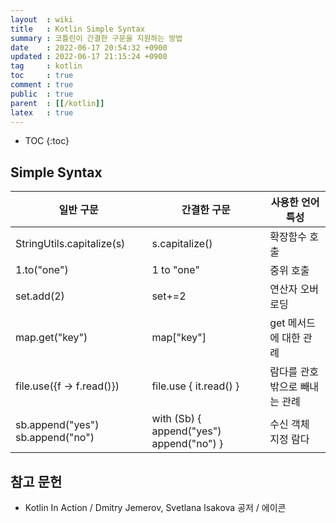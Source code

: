 ```yaml
---
layout  : wiki
title   : Kotlin Simple Syntax
summary : 코틀린이 간결한 구문을 지원하는 방법
date    : 2022-06-17 20:54:32 +0900
updated : 2022-06-17 21:15:24 +0900
tag     : kotlin
toc     : true
comment : true
public  : true
parent  : [[/kotlin]]
latex   : true
---
```

* TOC
{:toc}

## Simple Syntax

|일반 구문   |간결한 구문         |사용한 언어 특성     |
|------------|--------------------|---------------------|
|StringUtils.capitalize(s)| s.capitalize()| 확장함수 호출|
|1.to("one")| 1 to "one" | 중위 호출|
|set.add(2)|set+=2|연산자 오버로딩|
|map.get("key")|map["key"]|get 메서드에 대한 관례|
|file.use({f -> f.read()})|file.use { it.read() }|람다를 관호 밖으로 빼내는 관례|
|sb.append("yes") sb.append("no")|with (Sb) { append("yes") append("no") } |수신 객체 지정 람다|

## 참고 문헌

- Kotlin In Action / Dmitry Jemerov, Svetlana Isakova 공저 / 에이콘